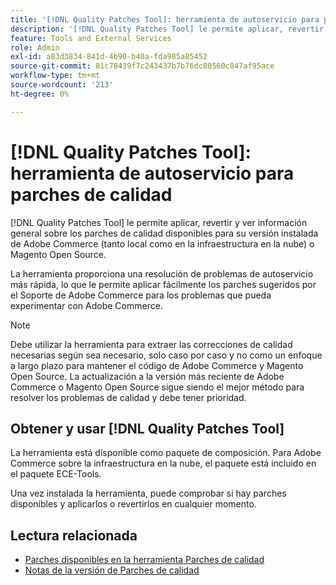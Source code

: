 ```yaml
---
title: '[!DNL Quality Patches Tool]: herramienta de autoservicio para parches de calidad'
description: '[!DNL Quality Patches Tool] le permite aplicar, revertir y ver información general sobre los parches de calidad disponibles para su versión instalada de Adobe Commerce (tanto local como en la infraestructura en la nube) o Magento Open Source.'
feature: Tools and External Services
role: Admin
exl-id: a83d3834-841d-4b90-b40a-fda985a85452
source-git-commit: 81c78439f7c243437b7b76dc80560c847af95ace
workflow-type: tm+mt
source-wordcount: '213'
ht-degree: 0%

---
```


# [!DNL Quality Patches Tool]: herramienta de autoservicio para parches de calidad

[!DNL Quality Patches Tool] le permite aplicar, revertir y ver información general sobre los parches de calidad disponibles para su versión instalada de Adobe Commerce (tanto local como en la infraestructura en la nube) o Magento Open Source.

La herramienta proporciona una resolución de problemas de autoservicio más rápida, lo que le permite aplicar fácilmente los parches sugeridos por el Soporte de Adobe Commerce para los problemas que pueda experimentar con Adobe Commerce.

>[!NOTE]
>
>Debe utilizar la herramienta para extraer las correcciones de calidad necesarias según sea necesario, solo caso por caso y no como un enfoque a largo plazo para mantener el código de Adobe Commerce y Magento Open Source. La actualización a la versión más reciente de Adobe Commerce o Magento Open Source sigue siendo el mejor método para resolver los problemas de calidad y debe tener prioridad.

## Obtener y usar [!DNL Quality Patches Tool]

La herramienta está disponible como paquete de composición. Para Adobe Commerce sobre la infraestructura en la nube, el paquete está incluido en el paquete ECE-Tools.

Una vez instalada la herramienta, puede comprobar si hay parches disponibles y aplicarlos o revertirlos en cualquier momento.

## Lectura relacionada

* [Parches disponibles en la herramienta Parches de calidad](/help/tools/quality-patches-tool/usage.md)
* [Notas de la versión de Parches de calidad](/help/tools/quality-patches-tool/release-notes.md)
